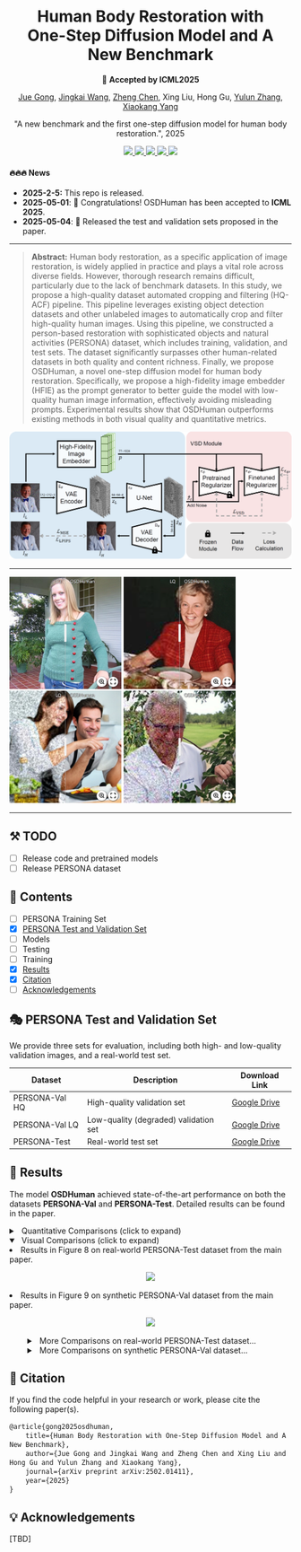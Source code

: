 <h1 align="center">
  Human Body Restoration with <br>
  One-Step Diffusion Model and A New Benchmark
</h1>


<p align="center">
🚩 <strong>Accepted by ICML2025</strong>
</p>

<p align="center">
<a href="https://github.com/gobunu">Jue Gong</a>, 
<a href="https://github.com/jkwang28">Jingkai Wang</a>, 
<a href="https://zhengchen1999.github.io/">Zheng Chen</a>, 
Xing Liu, Hong Gu, 
<a href="http://yulunzhang.com/">Yulun Zhang</a>, 
<a href="https://scholar.google.com/citations?user=yDEavdMAAAAJ">Xiaokang Yang</a>
</p>

<p align="center">
"A new benchmark and the first one-step diffusion model for human body restoration.", 2025
</p>

<p align="center">
  <a href="https://arxiv.org/abs/2502.01411">
    <img src="https://img.shields.io/badge/Paper-arXiv-red?logo=arxiv&logoSvg">
  </a>
  <a href="https://github.com/gobunu/OSDHuman/releases/download/v1/supp.pdf">
    <img src="https://img.shields.io/badge/Supplementary_material-Paper-orange.svg">
  </a>
  <a href="https://github.com/gobunu/OSDHuman/releases">
    <img src="https://img.shields.io/github/downloads/gobunu/OSDHuman/total.svg">
  </a>
  <a href="https://github.com/gobunu/OSDHuman">
    <img src="https://visitor-badge.laobi.icu/badge?page_id=gobunu.OSDHuman&right_color=violet">
  </a>
  <a href="https://github.com/gobunu/OSDHuman">
    <img src="https://img.shields.io/github/stars/gobunu/OSDHuman?style=social">
  </a>
</p>


#### 🔥🔥🔥 News

- **2025-2-5:** This repo is released.
- **2025-05-01**: 🎉 Congratulations! OSDHuman has been accepted to **ICML 2025**.
- **2025-05-04**: 🧪 Released the test and validation sets proposed in the paper.
---

> **Abstract:** Human body restoration, as a specific application of image restoration, is widely applied in practice and plays a vital role across diverse fields. However, thorough research remains difficult, particularly due to the lack of benchmark datasets. In this study, we propose a high-quality dataset automated cropping and filtering (HQ-ACF) pipeline. This pipeline leverages existing object detection datasets and other unlabeled images to automatically crop and filter high-quality human images. Using this pipeline, we constructed a person-based restoration with sophisticated objects and natural activities (PERSONA) dataset, which includes training, validation, and test sets. The dataset significantly surpasses other human-related datasets in both quality and content richness. Finally, we propose OSDHuman, a novel one-step diffusion model for human body restoration. Specifically, we propose a high-fidelity image embedder (HFIE) as the prompt generator to better guide the model with low-quality human image information, effectively avoiding misleading prompts. Experimental results show that OSDHuman outperforms existing methods in both visual quality and quantitative metrics. 

![](images/OSDHuman_overall.png)

---

[<img src="images/test-1.png" height="200"/>](https://imgsli.com/MzQ1ODk0) [<img src="images/test-2.png" height="200"/>](https://imgsli.com/MzQ1ODky)[<img src="images/Val-1.png" height="200"/>](https://imgsli.com/MzQ1ODk3) [<img src="images/Val-2.png" height="200"/>](https://imgsli.com/MzQ1ODk4)

---

## ⚒️ TODO

* [ ] Release code and pretrained models
* [ ] Release PERSONA dataset

## 🔗 Contents

- [ ] PERSONA Training Set
- [x] [PERSONA Test and Validation Set](#Test_Validation_Set)
- [ ] Models
- [ ] Testing
- [ ] Training
- [x] [Results](#Results)
- [x] [Citation](#Citation)
- [ ] [Acknowledgements](#Acknowledgements)

## <a name="Test_Validation_Set"></a>🎭 PERSONA Test and Validation Set

We provide three sets for evaluation, including both high- and low-quality validation images, and a real-world test set.

| Dataset           | Description                             | Download Link |
|------------------|-----------------------------------------|---------------|
| PERSONA-Val HQ   | High-quality validation set             | [Google Drive](https://drive.google.com/file/d/1JaUzyDBJHytl3MfFBdcGAaO7uYDfP3vS/view?usp=drive_link) |
| PERSONA-Val LQ   | Low-quality (degraded) validation set   | [Google Drive](https://drive.google.com/file/d/1qzJETavxMFxUDyimYxg4Ob5GmAAHmuMG/view?usp=drive_link) |
| PERSONA-Test     | Real-world test set                     | [Google Drive](https://drive.google.com/file/d/1n_rywHB2apB9kWgZSRdnzMxQsJKWIEMR/view?usp=drive_link) |

## <a name="results"></a>🔎 Results

The model **OSDHuman** achieved state-of-the-art performance on both the datasets **PERSONA-Val** and **PERSONA-Test**. Detailed results can be found in the paper.

<details>
<summary>&ensp;Quantitative Comparisons (click to expand) </summary>
<li> Results in Table 2 on synthetic PERSONA-Val and real-world PERSONA-Test datasets from the main paper. 
<p align="center">
<img src="images/table2-main.png" >
</p>
</li>
</details>
<details open>
<summary>&ensp;Visual Comparisons (click to expand) </summary>
<li> Results in Figure 8 on real-world PERSONA-Test dataset from the main paper.
<p align="center">
<img src="images/figure8-main.png" >
</p>
</li>
<li> Results in Figure 9 on synthetic PERSONA-Val dataset from the main paper.
<p align="center">
<img src="images/figure9-main.png" >
</p>
</li>
</details>
<details>
<summary style="margin-left: 2rem;">&ensp;More Comparisons on real-world PERSONA-Test dataset... </summary>
<li style="margin-left: 2rem;"> Results in Figure 3, 4 from supplemental material.
<p align="center">
<img src="images/figure3-supp.png" >
</p>
<p align="center">
<img src="images/figure4-supp.png" >
</p>
</li>
</details>
<details>
<summary style="margin-left: 2rem;">&ensp;More Comparisons on synthetic PERSONA-Val dataset... </summary>
<li style="margin-left: 2rem;"> Results in Figure 5, 6 from supplemental material.
<p align="center">
<img src="images/figure5-supp.png" >
</p>
<p align="center">
<img src="images/figure6-supp.png" >
</p>
</li>
</details>


## <a name="citation"></a>📎 Citation

If you find the code helpful in your research or work, please cite the following paper(s).

```
@article{gong2025osdhuman,
    title={Human Body Restoration with One-Step Diffusion Model and A New Benchmark},
    author={Jue Gong and Jingkai Wang and Zheng Chen and Xing Liu and Hong Gu and Yulun Zhang and Xiaokang Yang},
    journal={arXiv preprint arXiv:2502.01411},
    year={2025}
}
```

## <a name="acknowledgements"></a>💡 Acknowledgements

[TBD]

<!-- ![Visitor Count](https://profile-counter.glitch.me/gobunu/count.svg) -->
